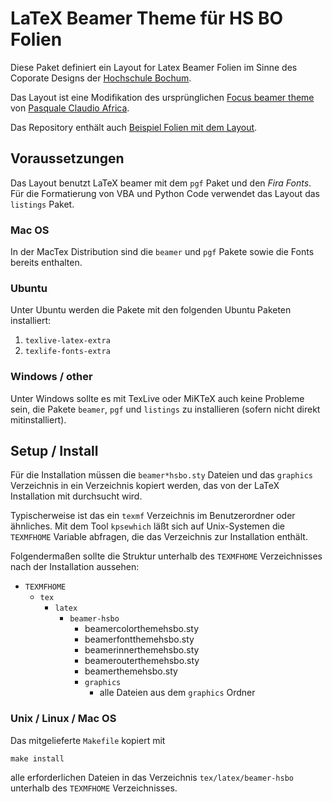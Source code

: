 # LaTeX Beamer Theme für HS BO Folien

Diese Paket definiert ein Layout for Latex Beamer Folien im Sinne des
Coporate Designs der [Hochschule Bochum](https://www.hochschule-bochum.de).

Das Layout ist eine Modifikation des ursprünglichen [Focus beamer theme](https://github.com/elauksap/focus-beamertheme)
von [Pasquale Claudio Africa](https://github.com/elauksap).


Das Repository enthält auch [Beispiel Folien mit dem Layout](https://github.com/cbockermann/beamer-theme-hsbo/blob/master/demo/example-slides.pdf).


## Voraussetzungen

Das Layout benutzt LaTeX beamer mit dem `pgf` Paket und den *Fira Fonts*. Für die
Formatierung von VBA und Python Code verwendet das Layout das `listings` Paket.



### Mac OS

In der MacTex Distribution sind die `beamer` und `pgf` Pakete sowie die Fonts bereits enthalten.


### Ubuntu

Unter Ubuntu werden die Pakete mit den folgenden Ubuntu Paketen installiert:

  1. `texlive-latex-extra`
  2. `texlife-fonts-extra`


### Windows / other

Unter Windows sollte es mit TexLive oder MiKTeX auch keine Probleme sein, die Pakete `beamer`, `pgf`
und `listings` zu installieren (sofern nicht direkt mitinstalliert).




## Setup / Install

Für die Installation müssen die `beamer*hsbo.sty` Dateien und das `graphics` Verzeichnis in ein
Verzeichnis kopiert werden, das von der LaTeX Installation mit durchsucht wird.

Typischerweise ist das ein `texmf` Verzeichnis im Benutzerordner oder ähnliches. Mit dem Tool
`kpsewhich` läßt sich auf Unix-Systemen die `TEXMFHOME` Variable abfragen, die das Verzeichnis
zur Installation enthält.

Folgendermaßen sollte die Struktur unterhalb des `TEXMFHOME` Verzeichnisses nach der Installation
aussehen:

 * `TEXMFHOME`
   * `tex`
     * `latex`
       * `beamer-hsbo`
         * beamercolorthemehsbo.sty
         * beamerfontthemehsbo.sty
         * beamerinnerthemehsbo.sty
         * beamerouterthemehsbo.sty
         * beamerthemehsbo.sty
         * `graphics`
           * alle Dateien aus dem `graphics` Ordner



### Unix / Linux / Mac OS

Das mitgelieferte `Makefile` kopiert mit

	make install

alle erforderlichen Dateien in das Verzeichnis `tex/latex/beamer-hsbo` unterhalb des `TEXMFHOME`
Verzeichnisses.

